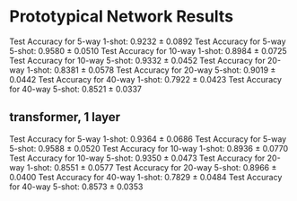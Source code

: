 # Prototypical Network Results

Test Accuracy for 5-way 1-shot: 0.9232 ± 0.0892
Test Accuracy for 5-way 5-shot: 0.9580 ± 0.0510
Test Accuracy for 10-way 1-shot: 0.8984 ± 0.0725
Test Accuracy for 10-way 5-shot: 0.9332 ± 0.0452
Test Accuracy for 20-way 1-shot: 0.8381 ± 0.0578
Test Accuracy for 20-way 5-shot: 0.9019 ± 0.0442
Test Accuracy for 40-way 1-shot: 0.7922 ± 0.0423
Test Accuracy for 40-way 5-shot: 0.8521 ± 0.0337


## transformer, 1 layer
Test Accuracy for 5-way 1-shot: 0.9364 ± 0.0686
Test Accuracy for 5-way 5-shot: 0.9588 ± 0.0520
Test Accuracy for 10-way 1-shot: 0.8936 ± 0.0770
Test Accuracy for 10-way 5-shot: 0.9350 ± 0.0473
Test Accuracy for 20-way 1-shot: 0.8551 ± 0.0577
Test Accuracy for 20-way 5-shot: 0.8966 ± 0.0400
Test Accuracy for 40-way 1-shot: 0.7829 ± 0.0484
Test Accuracy for 40-way 5-shot: 0.8573 ± 0.0353
